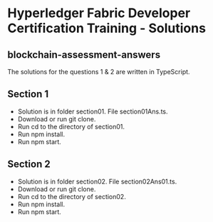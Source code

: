# **Hyperledger Fabric Developer Certification Training - Solutions** 

## blockchain-assessment-answers
The solutions for the questions 1 & 2 are written in TypeScript.

## Section 1
- Solution is in folder section01. File section01Ans.ts.
- Download or run git clone.
- Run cd to the directory of section01.
- Run npm install.
- Run npm start.

## Section 2
- Solution is in folder section02. File section02Ans01.ts.
- Download or run git clone.
- Run cd to the directory of section02.
- Run npm install.
- Run npm start.